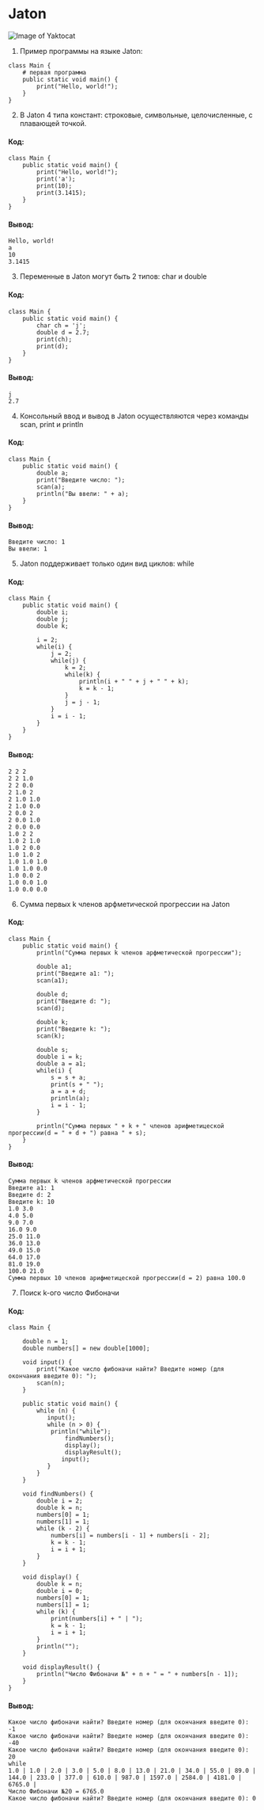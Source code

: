 # Jaton
![Image of Yaktocat](https://raw.githubusercontent.com/FedorovVladimir/Jaton/master/diagrams/Jaton.png)

1. Пример программы на языке Jaton:
```
class Main {
    # первая программа
    public static void main() {
        print("Hello, world!");
    }
}
```
2. В Jaton 4 типа констант: строковые, символьные, целочисленные, с плавающей точкой.
#### Код:
```
class Main {
    public static void main() {
        print("Hello, world!");
        print('a');
        print(10);
        print(3.1415);
    }
}
```
#### Вывод:
```
Hello, world!
a
10
3.1415
```
3. Переменные в Jaton могут быть 2 типов: char и double
#### Код:
```
class Main {
    public static void main() {
        char ch = 'j';
        double d = 2.7;
        print(ch);
        print(d);
    }
}
```
#### Вывод:
```
j
2.7
```
4. Консольный ввод и вывод в Jaton осуществляются через команды scan, print и println
#### Код:
```
class Main {
    public static void main() {
        double a;
        print("Введите число: ");
        scan(a);
        println("Вы ввели: " + a);
    }
}
```
#### Вывод:
```
Введите число: 1
Вы ввели: 1
```
5. Jaton поддерживает только один вид циклов: while
#### Код:
```
class Main {
    public static void main() {
        double i;
        double j;
        double k;

        i = 2;
        while(i) {
            j = 2;
            while(j) {
                k = 2;
                while(k) {
                    println(i + " " + j + " " + k);
                    k = k - 1;
                }
                j = j - 1;
            }
            i = i - 1;
        }
    }
}
```
#### Вывод:
```
2 2 2
2 2 1.0
2 2 0.0
2 1.0 2
2 1.0 1.0
2 1.0 0.0
2 0.0 2
2 0.0 1.0
2 0.0 0.0
1.0 2 2
1.0 2 1.0
1.0 2 0.0
1.0 1.0 2
1.0 1.0 1.0
1.0 1.0 0.0
1.0 0.0 2
1.0 0.0 1.0
1.0 0.0 0.0
```
6. Сумма первых k членов арфметической прогрессии на Jaton
#### Код:
```
class Main {
    public static void main() {
        println("Сумма первых k членов арфметической прогрессии");

        double a1;
        print("Введите а1: ");
        scan(a1);

        double d;
        print("Введите d: ");
        scan(d);

        double k;
        print("Введите k: ");
        scan(k);

        double s;
        double i = k;
        double a = a1;
        while(i) {
            s = s + a;
            print(s + " ");
            a = a + d;
            println(a);
            i = i - 1;
        }

        println("Сумма первых " + k + " членов арифметицеской прогрессии(d = " + d + ") равна " + s);
    }
}
```
#### Вывод:
```
Сумма первых k членов арфметической прогрессии
Введите а1: 1
Введите d: 2
Введите k: 10
1.0 3.0
4.0 5.0
9.0 7.0
16.0 9.0
25.0 11.0
36.0 13.0
49.0 15.0
64.0 17.0
81.0 19.0
100.0 21.0
Сумма первых 10 членов арифметицеской прогрессии(d = 2) равна 100.0
```
7. Поиск k-ого число Фибоначи
#### Код:
```
class Main {

    double n = 1;
    double numbers[] = new double[1000];

    void input() {
        print("Какое число фибоначи найти? Введите номер (для окончания введите 0): ");
        scan(n);
    }

    public static void main() {
        while (n) {
           input();
           while (n > 0) {
            println("while");
                findNumbers();
                display();
                displayResult();
               input();
           }
        }
    }

    void findNumbers() {
        double i = 2;
        double k = n;
        numbers[0] = 1;
        numbers[1] = 1;
        while (k - 2) {
            numbers[i] = numbers[i - 1] + numbers[i - 2];
            k = k - 1;
            i = i + 1;
        }
    }

    void display() {
        double k = n;
        double i = 0;
        numbers[0] = 1;
        numbers[1] = 1;
        while (k) {
            print(numbers[i] + " | ");
            k = k - 1;
            i = i + 1;
        }
        println("");
    }

    void displayResult() {
        println("Число Фибоначи №" + n + " = " + numbers[n - 1]);
    }
}
```
#### Вывод:
```
Какое число фибоначи найти? Введите номер (для окончания введите 0): -1
Какое число фибоначи найти? Введите номер (для окончания введите 0): -40
Какое число фибоначи найти? Введите номер (для окончания введите 0): 20
while
1.0 | 1.0 | 2.0 | 3.0 | 5.0 | 8.0 | 13.0 | 21.0 | 34.0 | 55.0 | 89.0 | 144.0 | 233.0 | 377.0 | 610.0 | 987.0 | 1597.0 | 2584.0 | 4181.0 | 6765.0 | 
Число Фибоначи №20 = 6765.0
Какое число фибоначи найти? Введите номер (для окончания введите 0): 0
```
